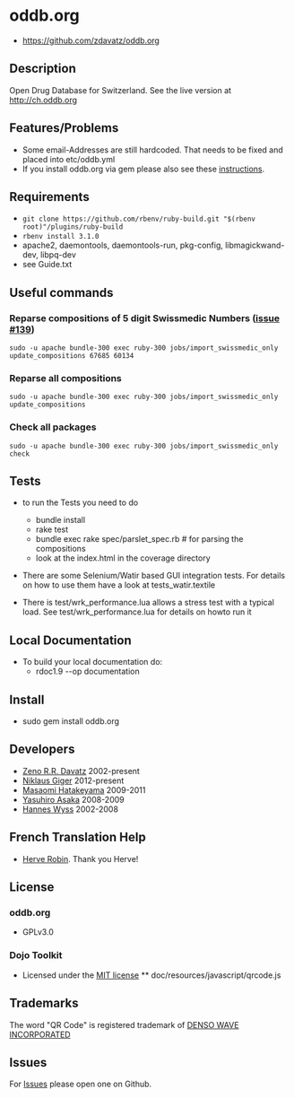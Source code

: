 # oddb.org
* https://github.com/zdavatz/oddb.org

## Description
Open Drug Database for Switzerland. See the live version at http://ch.oddb.org

## Features/Problems
* Some email-Addresses are still hardcoded. That needs to be fixed and placed into etc/oddb.yml
* If you install oddb.org via gem please also see these [instructions](http://dev.ywesee.com/Niklaus/Index).

## Requirements
* `git clone https://github.com/rbenv/ruby-build.git "$(rbenv root)"/plugins/ruby-build`
* `rbenv install 3.1.0`
* apache2, daemontools, daemontools-run, pkg-config, libmagickwand-dev, libpq-dev
* see Guide.txt

## Useful commands
### Reparse compositions of 5 digit Swissmedic Numbers ([issue #139](https://github.com/zdavatz/oddb.org/issues/139))
`sudo -u apache bundle-300 exec ruby-300 jobs/import_swissmedic_only update_compositions 67685 60134`
### Reparse all compositions
`sudo -u apache bundle-300 exec ruby-300 jobs/import_swissmedic_only update_compositions`
### Check all packages
`sudo -u apache bundle-300 exec ruby-300 jobs/import_swissmedic_only check`

## Tests

* to run the Tests you need to do
  * bundle install
  * rake test
  * bundle exec rake spec/parslet_spec.rb # for parsing the compositions
  * look at the index.html in the coverage directory
  
* There are some Selenium/Watir based GUI integration tests. For details on how to use them have
  a look at tests_watir.textile

* There is test/wrk_performance.lua allows a stress test with a typical load. See test/wrk_performance.lua for details on howto run it

## Local Documentation

* To build your local documentation do:
  * rdoc1.9 --op documentation

## Install

* sudo gem install oddb.org

## Developers

* [Zeno R.R. Davatz](https://www.linkedin.com/in/zdavatz/) 2002-present
* [Niklaus Giger](https://www.giger-electronique.ch/index.shtml) 2012-present
* [Masaomi Hatakeyama](http://www.fgcz.ch/the-center/people/hatakeyama.html) 2009-2011
* [Yasuhiro Asaka](https://www.linkedin.com/in/yasuhiro-asaka/) 2008-2009
* [Hannes Wyss](https://www.linkedin.com/in/hanneswyss/) 2002-2008

## French Translation Help

* [Herve Robin](https://www.linkedin.com/in/herobin/). Thank you Herve!

## License
### oddb.org
* GPLv3.0
### Dojo Toolkit
* Licensed under the [MIT license](http://www.opensource.org/licenses/mit-license.php)
** doc/resources/javascript/qrcode.js

## Trademarks
The word "QR Code" is registered trademark of [DENSO WAVE INCORPORATED](http://www.denso-wave.com/qrcode/faqpatent-e.html)

## Issues
For [Issues](https://github.com/zdavatz/oddb.org/issues) please open one on Github.
